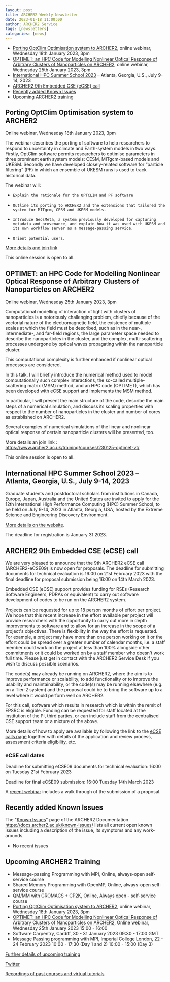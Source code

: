 ```yaml
---
layout: post
title: ARCHER2 Weekly Newsletter
date: 2023-01-18 11:00:00
author: ARCHER2 Service
tags: [newsletters] 
categories: [news]
---
```


- [Porting OptClim Optimisation system to ARCHER2](#porting-optclim-optimisation-system-to-archer2), online webinar, Wednesday 18th January 2023, 3pm
- [OPTIMET: an HPC Code for Modelling Nonlinear Optical Response of Arbitrary Clusters of Nanoparticles on ARCHER2](#optimet-an-hpc-code-for-modelling-nonlinear-optical-response-of-arbitrary-clusters-of-nanoparticles-on-archer2), online webinar, Wednesday 25th January 2023, 3pm
- [International HPC Summer School 2023](#international-hpc-summer-school-2023--atlanta-georgia-us-july-9-14-2023) – Atlanta, Georgia, U.S., July 9-14, 2023
- [ARCHER2 9th Embedded CSE (eCSE) call](#archer2-9th-embedded-cse-ecse--call)
- [Recently added Known Issues](#recently-added-known-issues)
- [Upcoming ARCHER2 training](#upcoming-archer2-training)

<!--more-->
 

## Porting OptClim Optimisation system to ARCHER2

Online webinar, Wednesday 18th January 2023, 3pm

The webinar describes the porting of software to help researchers to respond to uncertainty in climate and Earth-system models in two ways. Firstly, OptClim software permits researchers to optimise parameters in three prominent earth system models: CESM, MITgcm-based models and UKESM. Secondly we have developed closely-related software for “particle filtering” (PF) in which an ensemble of UKESM runs is used to track historical data. 

The webinar will:

-     Explain the rationale for the OPTCLIM and PF software
-     Outline its porting to ARCHER2 and the extensions that tailored the system for MITgcm, CESM and UKESM models.
-     Introduce GeosMeta, a system previously developed for capturing metadata and provenance, and explain how it was used with UKESM and its own workflow server as a message-passing service.
-     Orient potential users.

[More details and join link](https://www.archer2.ac.uk/training/courses/230118-optclim-vt/)

This online session is open to all. 



## OPTIMET: an HPC Code for Modelling Nonlinear Optical Response of Arbitrary Clusters of Nanoparticles on ARCHER2

Online webinar, Wednesday 25th January 2023, 3pm

Computational modelling of interaction of light with clusters of nanoparticles is a notoriously challenging problem, chiefly because of the vectorial nature of the electromagnetic field, the existence of multiple scales at which the field must be described, such as in the near-, intermediate-, and far-field regions, the large parameter space needed to describe the nanoparticles in the cluster, and the complex, multi-scattering processes undergone by optical waves propagating within the nanoparticle cluster.

This computational complexity is further enhanced if nonlinear optical processes are considered.

In this talk, I will briefly introduce the numerical method used to model computationally such complex interactions, the so-called multiple-scattering matrix (MSM) method, and an HPC code (OPTIMET), which has been developed with eCSE support and implements the MSM method.

In particular, I will present the main structure of the code, describe the main steps of a numerical simulation, and discuss its scaling properties with respect to the number of nanoparticles in the cluster and number of cores as established on ARCHER2.

Several examples of numerical simulations of the linear and nonlinear optical response of certain nanoparticle clusters will be presented, too.

More details an join link : https://www.archer2.ac.uk/training/courses/230125-optimet-vt/

This online session is open to all. 


## International HPC Summer School 2023 – Atlanta, Georgia, U.S., July 9-14, 2023

Graduate students and postdoctoral scholars from institutions in Canada, Europe, Japan, Australia and the United States are invited to apply for the 12th International High Performance Computing (HPC) Summer School, to be held on July 9-14, 2023 in Atlanta, Georgia, USA, hosted by the Extreme Science and Engineering Discovery Environment.

[More details on the website](https://ss23.ihpcss.org/). 

The deadline for registration is January 31 2023. 



## ARCHER2 9th Embedded CSE (eCSE)  call

We are very pleased to announce that the 9th ARCHER2 eCSE call
(ARCHER2-eCSE09) is now open for proposals. The deadline for submitting documents for technical evaluation is 16:00 on 21st February 2023 with the final deadline for proposal submission being 16:00 on 14th March 2023.

Embedded CSE (eCSE) support provides funding for RSEs (Research Software Engineers, PDRAs or equivalent) to carry out software development of codes to be run on the ARCHER2 system.

Projects can be requested for up to 18 person months of effort per project. We hope that this recent increase in the effort available per project will provide researchers with the opportunity to carry out more in depth improvements to software and to allow for an increase in the scope of a project's objectives. There is flexibility in the way the effort is requested. For example, a project may have more than one person working on it or the effort could be spread over a greater number of calendar months, i.e. a staff member could work on the project at less than 100% alongside other commitments or it could be worked on by a staff member who doesn't work full time. Please just get in contact with the ARCHER2 Service Desk if you wish to discuss possible scenarios.

The code(s) may already be running on ARCHER2, where the aim is to improve performance or scalability, to add functionality or to improve the usability and maintainability, or the code(s) may be running elsewhere (e.g. on a Tier-2 system) and the proposal could be to bring the software up to a level where it would perform well on ARCHER2.

For this call, software which results in research which is within the remit of EPSRC is eligible. Funding can be requested for staff located at the institution of the PI, third parties, or can include staff from the centralised CSE support team or a mixture of the above.

More details of how to apply are available by following the link to the [eCSE calls page](https://www.archer2.ac.uk/ecse/) together with details of the application and review process, assessment criteria eligibility, etc.


### eCSE call dates


Deadline for submitting eCSE09 documents for technical evaluation: 16:00 on Tuesday 21st February 2023

Deadline for final eCSE09 submission: 16:00 Tuesday 14th March 2023

A [recent webinar](https://www.archer2.ac.uk/training/courses/220428-ecse-webinar/) includes a walk through of the submission of a proposal.


## Recently added Known Issues
 
The "[Known Issues](https://docs.archer2.ac.uk/known-issues/)" page of the ARCHER2 Documentation
<https://docs.archer2.ac.uk/known-issues/>
lists all current open known issues including a description of the issue, its symptoms and any work-arounds.

- No recent issues


## Upcoming ARCHER2 Training

- Message-passing Programming with MPI, Online, always-open self-service course
- Shared Memory Programming with OpenMP, Online, always-open self-service course
- QM/MM with GROMACS + CP2K, Online, Always open - self-service course
- [Porting OptClim Optimisation system to ARCHER2](#porting-optclim-optimisation-system-to-archer2), online webinar, Wednesday 18th January 2023, 3pm
- [OPTIMET: an HPC Code for Modelling Nonlinear Optical Response of Arbitrary Clusters of Nanoparticles on ARCHER2](https://www.archer2.ac.uk/training/courses/230125-optimet-vt/), 	Online webinar, Wednesday 25th January 2023 15:00 - 16:00 
- Software Carpentry, Cardiff, 30 - 31 January 2023 09:30 - 17:00 GMT
- Message Passing programming with MPI, Imperial College London, 22 - 24 February 2023 10:00 - 17:30 (Day 1 and 2) 10:00 - 15:00 (Day 3) 


[Further details of upcoming training](https://www.archer2.ac.uk/training/#upcoming-training)

[Twitter](https://twitter.com/ARCHER2_HPC)

[Recordings of past courses and virtual tutorials](https://www.archer2.ac.uk/training/materials/)

